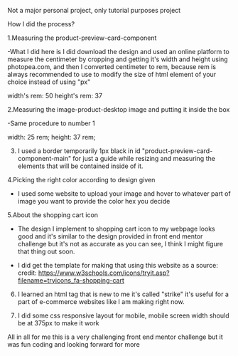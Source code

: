 Not a major personal project, only tutorial purposes project

How I did the process?

1.Measuring the product-preview-card-component

-What I did here is I did download the design and used an online platform to measure the centimeter by cropping and getting it's width and height
using photopea.com, and then I converted centimeter to rem, because rem is always recommended to use to modify
the size of html element of your choice instead of using "px"

width's rem: 50
height's rem: 37

2.Measuring the image-product-desktop image and putting it inside the box

-Same procedure to number 1

width: 25 rem;
height: 37 rem;

3. I used a border temporarily 1px black in id "product-preview-card-component-main" for just a guide while resizing and measuring 
the elements that will be contained inside of it.


4.Picking the right color according to design given

- I used some website to upload your image and hover to whatever part of image you want to provide the color hex you decide

5.About the shopping cart icon

- The design I implement to shopping cart icon to my webpage looks good and it's similar to the design provided in front end mentor challenge
 but it's not as accurate as you can see, I think I might figure that thing out soon.

- I did get the template for making that using this website as a source: credit: https://www.w3schools.com/icons/tryit.asp?filename=tryicons_fa-shopping-cart

6. I learned an html tag that is new to me it's called "strike" it's useful for a part of 
e-commerce websites like I am making right now.

7. I did some css responsive layout for mobile, mobile screen width should be at 375px to make it work

All in all for me this is a very challenging front end mentor challenge but it was fun coding and looking forward for more
